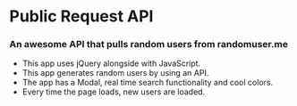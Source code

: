 # Public Request API
### An awesome API that pulls random users from randomuser.me

- This app uses jQuery alongside with JavaScript.
- This app generates random users by using an API.
- The app has a Modal, real time search functionality and cool colors.
- Every time the page loads, new users are loaded.